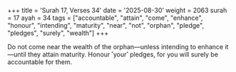 +++
title = 'Surah 17, Verses 34'
date = '2025-08-30'
weight = 2063
surah = 17
ayah = 34
tags = ["accountable", "attain", "come", "enhance", "honour", "intending", "maturity", "near", "not", "orphan", "pledge", "pledges", "surely", "wealth"]
+++

Do not come near the wealth of the orphan—unless intending to enhance it—until they attain maturity. Honour ˹your˺ pledges, for you will surely be accountable for them.